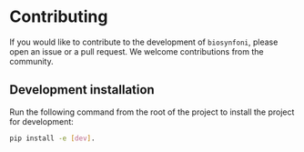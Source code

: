 # Contributing

If you would like to contribute to the development of `biosynfoni`, please open an issue or a pull request. We welcome contributions from the community.

## Development installation

Run the following command from the root of the project to install the project for development:

```bash
pip install -e [dev].
```
